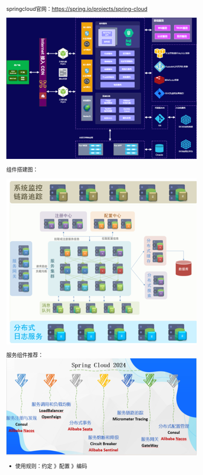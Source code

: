 springcloud官网：https://spring.io/projects/spring-cloud

![项目微服务架构图](./微服务-总概.assets/de35dab3cffe8d183f5f3c43c2f284a8.png)

组件搭建图：

![image-20240326152759127](./微服务-总概.assets/image-20240326152759127.png)

服务组件推荐：![img](./微服务-总概.assets/c70efde4-6b26-422e-f9a2-a7d802a30107.png)

- 使用规则：约定  》配置  》编码

  